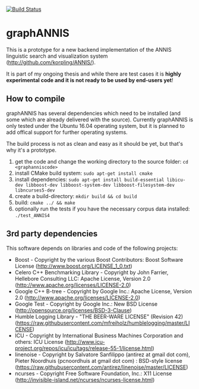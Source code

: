 [![Build Status](https://travis-ci.org/thomaskrause/graphANNIS.svg?branch=master)](https://travis-ci.org/thomaskrause/graphANNIS)

graphANNIS
==========

This is a prototype for a new backend implementation of the ANNIS linguistic search and visualization system (http://github.com/korpling/ANNIS/). 

It is part of my ongoing thesis and while there are test cases it is **highly experimental code and it is not ready to be used by end-users yet**!

How to compile
---------------

graphANNIS has several dependencies which need to be installed (and some which are already delivered with the source).
Currently graphANNIS is only tested under the Ubuntu 16.04 operating system,
but it is planned to add offical support for further operating systems.

The build process is not as clean and easy as it should be yet, but that's why it's a prototype.  

1. get the code and change the working directory to the source folder: `cd <graphanniscode>`
2. install CMake build system: `sudo apt-get install cmake`
3. install dependencies: `sudo apt-get install build-essential libicu-dev libboost-dev libboost-system-dev libboost-filesystem-dev libncurses5-dev`
4. create a build-directory: `mkdir build && cd build`
5. build: `cmake ../ && make`
6. optionally run the tests if you have the necessary corpus data installed: `./test_ANNIS4`

3rd party dependencies
----------------------

This software depends on libraries and code of the following projects:

* Boost - Copyright by the various Boost Contributors: Boost Software License (http://www.boost.org/LICENSE_1_0.txt)
* Celero C++ Benchmarking Library - Copyright by John Farrier, Hellebore Consulting LLC: Apache License, Version 2.0 (http://www.apache.org/licenses/LICENSE-2.0)
* Google C++ B-tree - Copyright by Google Inc.: Apache License, Version 2.0 (http://www.apache.org/licenses/LICENSE-2.0)
* Google Test - Copyright by Google Inc.: New BSD License (http://opensource.org/licenses/BSD-3-Clause)
* Humble Logging Library - "THE BEER-WARE LICENSE" (Revision 42) (https://raw.githubusercontent.com/mfreiholz/humblelogging/master/LICENSE)
* ICU - Copyright by International Business Machines Corporation and others: ICU License (http://www.icu-project.org/repos/icu/icu/tags/release-55-1/license.html)
* linenoise - Copyright by Salvatore Sanfilippo (antirez at gmail dot com), Pieter Noordhuis (pcnoordhuis at gmail dot com) : BSD-style license (https://raw.githubusercontent.com/antirez/linenoise/master/LICENSE)
* ncurses - Copyright Free Software Foundation, Inc.: X11 License (http://invisible-island.net/ncurses/ncurses-license.html)
